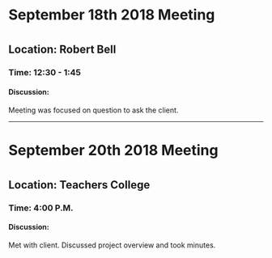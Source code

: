 <h1>September 18th 2018 Meeting<h1>
<h2>Location: Robert Bell</h2>
<h3>Time: 12:30 - 1:45</h3>
<h4>Discussion:</h4>
Meeting was focused on question to ask the client.
<hr>
<h1>September 20th 2018 Meeting<h1>
<h2>Location: Teachers College</h2>
<h3>Time: 4:00 P.M.</h3>
<h4>Discussion:</h4>
Met with client. Discussed project overview and took minutes.
